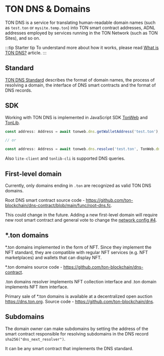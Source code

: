 # TON DNS & Domains

TON DNS is a service for translating human-readable domain names (such as `test.ton` or `mysite.temp.ton`) into TON smart contract addresses, ADNL addresses employed by services running in the TON Network (such as TON Sites), and so on.

:::tip Starter tip
To understand more about how it works, please read [What is TON DNS?](/learn/services/dns) article.
:::

## Standard

[TON DNS Standard](https://github.com/ton-blockchain/TIPs/issues/81) describes the format of domain names, the process of resolving a domain, the interface of DNS smart contracts and the format of DNS records.

## SDK

Working with TON DNS is implemented in JavaScript SDK [TonWeb](https://github.com/toncenter/tonweb) and [TonLib](https://ton.org/#/apis/?id=_2-ton-api).

```js
const address: Address = await tonweb.dns.getWalletAddress('test.ton');

// or 

const address: Address = await tonweb.dns.resolve('test.ton', TonWeb.dns.DNS_CATEGORY_WALLET);
```

Also `lite-client` and `tonlib-cli` is supported DNS queries.

## First-level domain

Currently, only domains ending in `.ton` are recognized as valid TON DNS domains.

Root DNS smart contract source code - https://github.com/ton-blockchain/dns-contract/blob/main/func/root-dns.fc.

This could change in the future. Adding a new first-level domain will require new root smart contract and general vote to change the [network config #4](https://ton.org/#/smart-contracts/governance?id=config).

## *.ton domains

*.ton domains implemented in the form of NFT. Since they implement the NFT standard, they are compatible with regular NFT services (e.g. NFT marketplaces) and wallets that can display NFT.

*.ton domains source code - https://github.com/ton-blockchain/dns-contract.

.ton domains resolver implements NFT collection interface and .ton domain implements NFT item interface.

Primary sale of *.ton domains is available at a decentralized open auction https://dns.ton.org. Source code - https://github.com/ton-blockchain/dns.

## Subdomains

The domain owner can make subdomains by setting the address of the smart contract responsible for resolving subdomains in the DNS record `sha256("dns_next_resolver")`.

It can be any smart contract that implements the DNS standard.
